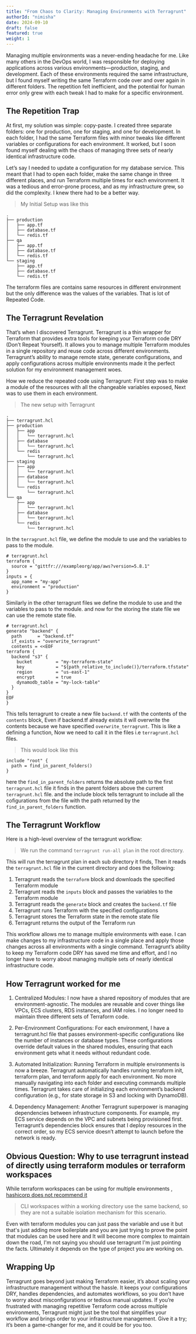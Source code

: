 ```yaml
---
title: "From Chaos to Clarity: Managing Environments with Terragrunt"
authorId: "nimisha"
date: 2024-09-10
draft: false
featured: true
weight: 1
---
```


Managing multiple environments was a never-ending headache for me. Like many others in the DevOps world, I was responsible for deploying applications across various environments—production, staging, and development. Each of these environments required the same infrastructure, but I found myself writing the same Terraform code over and over again in different folders. The repetition felt inefficient, and the potential for human error only grew with each tweak I had to make for a specific environment.

## The Repetition Trap

At first, my solution was simple: copy-paste. I created three separate folders: one for production, one for staging, and one for development. In each folder, I had the same Terraform files with minor tweaks like different variables or configurations for each environment. It worked, but I soon found myself dealing with the chaos of managing three sets of nearly identical infrastructure code.

Let’s say I needed to update a configuration for my database service. This meant that I had to open each folder, make the same change in three different places, and run Terraform multiple times for each environment. It was a tedious and error-prone process, and as my infrastructure grew, so did the complexity. I knew there had to be a better way.

> My Initial Setup was like this

```text
.
├── production
│   ├── app.tf
│   ├── database.tf
│   └── redis.tf
├── qa
│   ├── app.tf
│   ├── database.tf
│   └── redis.tf
└── staging
    ├── app.tf
    ├── database.tf
    └── redis.tf
```

The terraform files are contains same resources in different environment but the only difference was the values of the variables.
That is lot of Repeated Code.

## The Terragrunt Revelation

That’s when I discovered Terragrunt. Terragrunt is a thin wrapper for Terraform that provides extra tools for keeping your Terraform code DRY (Don’t Repeat Yourself). It allows you to manage multiple Terraform modules in a single repository and reuse code across different environments. Terragrunt’s ability to manage remote state, generate configurations, and apply configurations across multiple environments made it the perfect solution for my environment management woes.

How we reduce the repeated code using Terragrunt:
First step was to make a module of the resources with all the changeable variables exposed, Next was to use them in each environment.

> The new setup with Terragrunt

```text
.
├── terragrunt.hcl
├── production
│   ├── app
│   │   └── terragrunt.hcl
│   ├── database
│   │   └── terragrunt.hcl
│   └── redis
│       └── terragrunt.hcl
├── staging
│   ├── app
│   │   └── terragrunt.hcl
│   ├── database
│   │   └── terragrunt.hcl
│   └── redis
│       └── terragrunt.hcl
└── qa
    ├── app
    │   └── terragrunt.hcl
    ├── database
    │   └── terragrunt.hcl
    └── redis
        └── terragrunt.hcl
```

In the `terragrunt.hcl` file, we define the module to use and the
variables to pass to the module.

```hcl
# terragrunt.hcl
terraform {
  source = "gittfr:///exampleorg/app/aws?version=5.8.1"
}
inputs = {
  app_name = "my-app"
  environment = "production"
}
```

Similarly in the other terragrunt files we define the module to use and the variables to pass to the module.
and now for the storing the state file we can use the remote state file.

```hcl
# terragrunt.hcl
generate "backend" {
  path      = "backend.tf"
  if_exists = "overwrite_terragrunt"
  contents = <<EOF
terraform {
  backend "s3" {
    bucket         = "my-terraform-state"
    key            = "${path_relative_to_include()}/terraform.tfstate"
    region         = "us-east-1"
    encrypt        = true
    dynamodb_table = "my-lock-table"
  }
}
EOF
}
```

This tells terragrunt to create a new file `backend.tf` with the contents of the `contents` block, Even if backend.tf already exists it will overwrite the contents because we have specified `overwrite_terragrunt`.
This is like a defining a function, Now we need to call it in the files i.e `terragrunt.hcl` files.

> This would look like this

```hcl
include "root" {
  path = find_in_parent_folders()
}
```

here the `find_in_parent_folders` returns the absolute path to the first `terragrunt.hcl` file it finds in the parent folders above the current `terragrunt.hcl` file.
and the include block tells terragrunt to include all the cofigurations from the file with the path returned by the `find_in_parent_folders` function.

## The Terragrunt Workflow

Here is a high-level overview of the terragrunt workflow:

> We run the command `terragrunt run-all plan` in the root directory.

This will run the terragrunt plan in each sub directory it finds, Then it reads the `terragrunt.hcl` file in the current directory and does the following:

1. Terragrunt reads the `terraform` block and downloads the specified Terraform module
2. Terragrunt reads the `inputs` block and passes the variables to the Terraform module
3. Terragrunt reads the `generate` block and creates the `backend.tf` file
4. Terragrunt runs Terraform with the specified configurations
5. Terragrunt stores the Terraform state in the remote state file
6. Terragrunt returns the output of the Terraform run

This workflow allows me to manage multiple environments with ease. I can make changes to my infrastructure code in a single place and apply those changes across all environments with a single command. Terragrunt’s ability to keep my Terraform code DRY has saved me time and effort, and I no longer have to worry about managing multiple sets of nearly identical infrastructure code.

## How Terragrunt worked for me

1. Centralized Modules: I now have a shared repository of modules that are environment-agnostic. The modules are reusable and cover things like VPCs, ECS clusters, RDS instances, and IAM roles. I no longer need to maintain three different sets of Terraform code.

2. Per-Environment Configurations: For each environment, I have a terragrunt.hcl file that passes environment-specific configurations like the number of instances or database types. These configurations override default values in the shared modules, ensuring that each environment gets what it needs without redundant code.

3. Automated Initialization: Running Terraform in multiple environments is now a breeze. Terragrunt automatically handles running terraform init, terraform plan, and terraform apply for each environment. No more manually navigating into each folder and executing commands multiple times. Terragrunt takes care of initializing each environment’s backend configuration (e.g., for state storage in S3 and locking with DynamoDB).

4. Dependency Management: Another Terragrunt superpower is managing dependencies between infrastructure components. For example, my ECS service depends on the VPC and subnets being provisioned first. Terragrunt’s dependencies block ensures that I deploy resources in the correct order, so my ECS service doesn’t attempt to launch before the network is ready.

## Obvious Question: Why to use terragrunt instead of directly using terraform modules or terraform workspaces

While terraform workspaces can be using for multiple environments , [hashicorp does not recommend it](https://developer.hashicorp.com/terraform/cli/workspaces)

> CLI workspaces within a working directory use the same backend, so they are not a suitable isolation mechanism for this scenario.

Even with terraform modules you can just pass the variable and use it but that's just adding more boilerplate and you are just trying to prove the point that modules can be used here and
It will become more complex to maintain down the road, I'm not saying you should use terragrunt I'm just pointing the facts. Ultimately it depends on the type of project you are working on.

## Wrapping Up

Terragrunt goes beyond just making Terraform easier, it’s about scaling your infrastructure management without the hassle. It keeps your configurations DRY, handles dependencies, and automates workflows, so you don’t have to worry about misconfigurations or tedious manual updates. If you’re frustrated with managing repetitive Terraform code across multiple environments, Terragrunt might just be the tool that simplifies your workflow and brings order to your infrastructure management. Give it a try; it’s been a game-changer for me, and it could be for you too.
